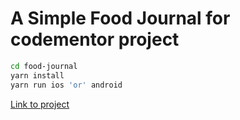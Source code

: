 # A Simple Food Journal for codementor project


```sh
cd food-journal
yarn install
yarn run ios 'or' android
```

[Link to project](https://www.codementor.io/projects/mobile/food-journal-mobile-app-atx32fsra1)

